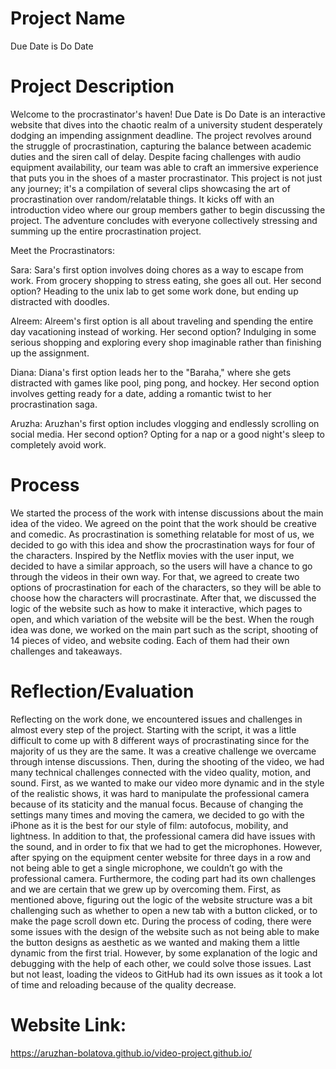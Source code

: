 # Project Name
Due Date is Do Date

# Project Description
Welcome to the procrastinator's haven! Due Date is Do Date is an interactive website that dives into the chaotic realm of a university student desperately dodging an impending assignment deadline. The project revolves around the struggle of procrastination, capturing the balance between academic duties and the siren call of delay. Despite facing challenges with audio equipment availability, our team was able to craft an immersive experience that puts you in the shoes of a master procrastinator. This project is not just any journey; it's a compilation of several clips showcasing the art of procrastination over random/relatable things. It kicks off with an introduction video where our group members gather to begin discussing the project. The adventure concludes with everyone collectively stressing and summing up the entire procrastination project.

Meet the Procrastinators:

Sara: Sara's first option involves doing chores as a way to escape from work. From grocery shopping to stress eating, she goes all out. Her second option? Heading to the unix lab to get some work done, but ending up distracted with doodles.

Alreem: Alreem's first option is all about traveling and spending the entire day vacationing instead of working. Her second option? Indulging in some serious shopping and exploring every shop imaginable rather than finishing up the assignment.

Diana: Diana's first option leads her to the "Baraha," where she gets distracted with games like pool, ping pong, and hockey. Her second option involves getting ready for a date, adding a romantic twist to her procrastination saga.

Aruzha: Aruzhan's first option includes vlogging and endlessly scrolling on social media. Her second option? Opting for a nap or a good night's sleep to completely avoid work.

# Process
We started the process of the work with intense discussions about the main idea of the video. We agreed on the point that the work should be creative and comedic. As procrastination is something relatable for most of us, we decided to go with this idea and show the procrastination ways for four of the characters. Inspired by the Netflix movies with the user input, we decided to have a similar approach, so the users will have a chance to go through the videos in their own way. For that, we agreed to create two options of procrastination for each of the characters, so they will be able to choose how the characters will procrastinate. After that, we discussed the logic of the website such as how to make it interactive, which pages to open, and which variation of the website will be the best. When the rough idea was done, we worked on the main part such as the script, shooting of 14 pieces of video, and website coding. Each of them had their own challenges and takeaways. 

# Reflection/Evaluation
Reflecting on the work done, we encountered issues and challenges in almost every step of the project. Starting with the script, it was a little difficult to come up with 8 different ways of procrastinating since for the majority of us they are the same. It was a creative challenge we overcame through intense discussions. Then, during the shooting of the video, we had many technical challenges connected with the video quality, motion, and sound. First, as we wanted to make our video more dynamic and in the style of the realistic shows, it was hard to manipulate the professional camera because of its staticity and the manual focus. Because of changing the settings many times and moving the camera, we decided to go with the iPhone as it is the best for our style of film: autofocus, mobility, and lightness. In addition to that, the professional camera did have issues with the sound, and in order to fix that we had to get the microphones. However, after spying on the equipment center website for three days in a row and not being able to get a single microphone, we couldn’t go with the professional camera. 
Furthermore, the coding part had its own challenges and we are certain that we grew up by overcoming them. First, as mentioned above, figuring out the logic of the website structure was a bit challenging such as whether to open a new tab with a button clicked, or to make the page scroll down etc. During the process of coding, there were some issues with the design of the website such as not being able to make the button designs as aesthetic as we wanted and making them a little dynamic from the first trial. However, by some explanation of the logic and debugging with the help of each other, we could solve those issues. Last but not least, loading the videos to GitHub had its own issues as it took a lot of time and reloading because of the quality decrease. 

# Website Link: 
https://aruzhan-bolatova.github.io/video-project.github.io/
